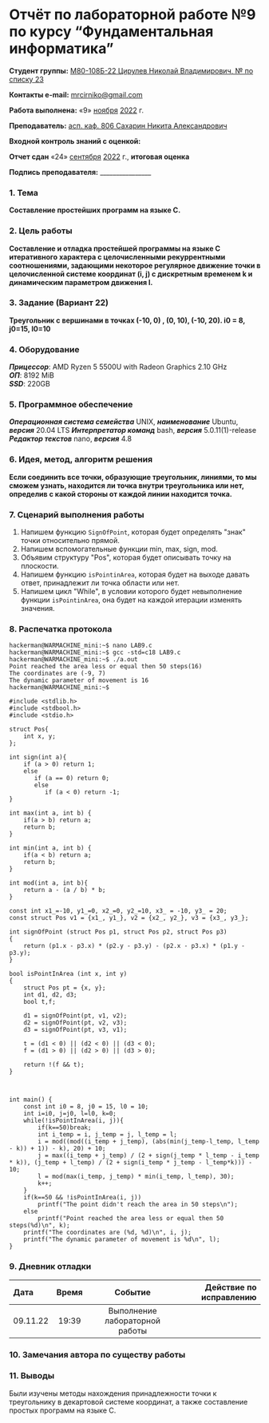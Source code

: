 # Отчёт по лабораторной работе №9 по курсу “Фундаментальная информатика”

<b>Студент группы:</b> <ins>М80-108Б-22 Цирулев Николай Владимирович, № по списку 23</ins> 

<b>Контакты e-mail:</b> <ins>mrcirniko@gmail.com</ins>

<b>Работа выполнена:</b> «9» <ins>ноября</ins> <ins>2022</ins> г.

<b>Преподаватель:</b> <ins>асп. каф. 806 Сахарин Никита Александрович</ins>

<b>Входной контроль знаний с оценкой:</b> <ins> </ins>

<b>Отчет сдан</b> «24» <ins>сентября</ins> <ins>2022</ins> г., <b>итоговая оценка</b> <ins> </ins>

<b>Подпись преподавателя:</b> ________________

### 1. Тема
__Составление простейших программ на языке С.__

### 2. Цель работы
__Составление и отладка простейшей программы на языке С итеративного характера с целочисленными рекуррентными соотношениями, задающими некоторое регулярное движение точки в целочисленной системе координат (i, j) с дискретным временем k и динамическим параметром движения l.__

### 3. Задание (Вариант 22)
__Треугольник с вершинами в точках (-10, 0) , (0, 10), (-10, 20). i0 = 8, j0=15, l0=10__

### 4. Оборудование
___Прицессор___: AMD Ryzen 5 5500U with Radeon Graphics 2.10 GHz \
___ОП___: 8192 MiB \
___SSD___: 220GB

### 5. Программное обеспечение
___Операционная система семейства___ UNIX, ___наименование___ Ubuntu, ___версия___  20.04 LTS
___Интерпретатор команд___ bash, ___версия___ 5.0.11(1)-release
___Редактор текстов___ nano, ___версия___ 4.8

### 6. Идея, метод, алгоритм решения
__Если соединить все точки, образующие треугольник, линиями, то мы сможем узнать, находится ли точка внутри треугольника или нет, определив с какой стороны от каждой линии находится точка.__

### 7. Сценарий выполнения работы
1) Напишем функцию ```SignOfPoint```, которая будет определять "знак" точки относительно прямой.
2) Напишем вспомогательные функции min, max, sign, mod.
3) Объявим структуру "Pos", которая будет описывать точку на плоскости.
4) Напишем функцию ```isPointinArea```, которая будет на выходе давать ответ, принадлежит ли точка области или нет.
5) Напишем цикл "While", в условии которого будет невыполнение функции ```isPointinArea```, она будет на каждой итерации изменять значения.

### 8. Распечатка протокола
```
hackerman@WARMACHINE_mini:~$ nano LAB9.c
hackerman@WARMACHINE_mini:~$ gcc -std=c18 LAB9.c
hackerman@WARMACHINE_mini:~$ ./a.out
Point reached the area less or equal then 50 steps(16)
The coordinates are (-9, 7)
The dynamic parameter of movement is 16
hackerman@WARMACHINE_mini:~$
```

```
#include <stdlib.h>
#include <stdbool.h>
#include <stdio.h>

struct Pos{
    int x, y;
};

int sign(int a){
    if (a > 0) return 1;
    else 
       if (a == 0) return 0;
       else 
          if (a < 0) return -1;
}

int max(int a, int b) {
    if(a > b) return a;
    return b;
}

int min(int a, int b) {
    if(a < b) return a;
    return b;
}

int mod(int a, int b){
    return a - (a / b) * b;
}

const int x1_=-10, y1_=0, x2_=0, y2_=10, x3_ = -10, y3_ = 20;
const struct Pos v1 = {x1_, y1_}, v2 = {x2_, y2_}, v3 = {x3_, y3_};

int signOfPoint (struct Pos p1, struct Pos p2, struct Pos p3)
{
    return (p1.x - p3.x) * (p2.y - p3.y) - (p2.x - p3.x) * (p1.y - p3.y);
}

bool isPointInArea (int x, int y)
{
    struct Pos pt = {x, y};
    int d1, d2, d3;
    bool t,f;

    d1 = signOfPoint(pt, v1, v2);
    d2 = signOfPoint(pt, v2, v3);
    d3 = signOfPoint(pt, v3, v1);

    t = (d1 < 0) || (d2 < 0) || (d3 < 0);
    f = (d1 > 0) || (d2 > 0) || (d3 > 0);

    return !(f && t);
}



int main() {
    const int i0 = 8, j0 = 15, l0 = 10;
    int i=i0, j=j0, l=l0, k=0;
    while(!isPointInArea(i, j)){
        if(k==50)break;
        int i_temp = i, j_temp = j, l_temp = l;
        i = mod((mod((i_temp + j_temp), (abs(min(j_temp-l_temp, l_temp - k)) + 1)) - k), 20) + 10;
        j = max((i_temp + j_temp) / (2 + sign(j_temp * l_temp - i_temp * k)), (j_temp + l_temp) / (2 + sign(i_temp * j_temp - l_temp*k))) - 10;
        l = mod(max(i_temp, j_temp) * min(i_temp, l_temp), 30);
        k++;
    }
    if(k==50 && !isPointInArea(i, j))
        printf("The point didn't reach the area in 50 steps\n");
    else
        printf("Point reached the area less or equal then 50 steps(%d)\n", k);
    printf("The coordinates are (%d, %d)\n", i, j);
    printf("The dynamic parameter of movement is %d\n", l);
}

```
### 9. Дневник отладки

|  Дата    | Время | Событие  | Действие по исправлению |
|:------------- |:---------------:|:---------------:| -------------:|
| 09.11.22 | 19:39 | Выполнение лабораторной работы | |

### 10. Замечания автора по существу работы

### 11. Выводы

Были изучены методы нахождения принадлежности точки к треугольнику в декартовой системе координат, а также составление простых программ на языке С.


